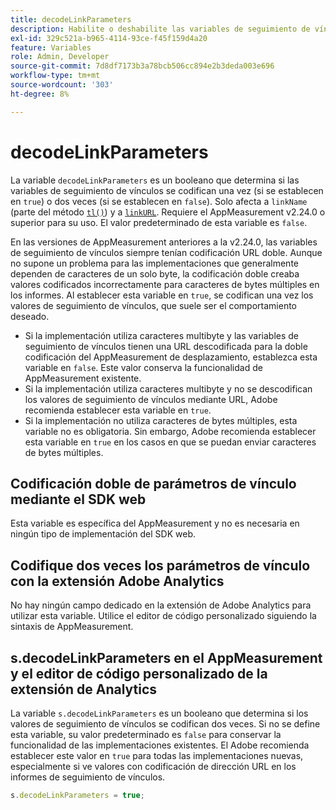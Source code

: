 ```yaml
---
title: decodeLinkParameters
description: Habilite o deshabilite las variables de seguimiento de vínculos de doble codificación de AppMeasurement.
exl-id: 329c521a-b965-4114-93ce-f45f159d4a20
feature: Variables
role: Admin, Developer
source-git-commit: 7d8df7173b3a78bcb506cc894e2b3deda003e696
workflow-type: tm+mt
source-wordcount: '303'
ht-degree: 8%

---
```


# decodeLinkParameters

La variable `decodeLinkParameters` es un booleano que determina si las variables de seguimiento de vínculos se codifican una vez (si se establecen en `true`) o dos veces (si se establecen en `false`). Solo afecta a `linkName` (parte del método [`tl()`](../functions/tl-method.md)) y a [`linkURL`](linkurl.md). Requiere el AppMeasurement v2.24.0 o superior para su uso. El valor predeterminado de esta variable es `false`.

En las versiones de AppMeasurement anteriores a la v2.24.0, las variables de seguimiento de vínculos siempre tenían codificación URL doble. Aunque no supone un problema para las implementaciones que generalmente dependen de caracteres de un solo byte, la codificación doble creaba valores codificados incorrectamente para caracteres de bytes múltiples en los informes. Al establecer esta variable en `true`, se codifican una vez los valores de seguimiento de vínculos, que suele ser el comportamiento deseado.

* Si la implementación utiliza caracteres multibyte y las variables de seguimiento de vínculos tienen una URL descodificada para la doble codificación del AppMeasurement de desplazamiento, establezca esta variable en `false`. Este valor conserva la funcionalidad de AppMeasurement existente.
* Si la implementación utiliza caracteres multibyte y no se descodifican los valores de seguimiento de vínculos mediante URL, Adobe recomienda establecer esta variable en `true`.
* Si la implementación no utiliza caracteres de bytes múltiples, esta variable no es obligatoria. Sin embargo, Adobe recomienda establecer esta variable en `true` en los casos en que se puedan enviar caracteres de bytes múltiples.

## Codificación doble de parámetros de vínculo mediante el SDK web

Esta variable es específica del AppMeasurement y no es necesaria en ningún tipo de implementación del SDK web.

## Codifique dos veces los parámetros de vínculo con la extensión Adobe Analytics

No hay ningún campo dedicado en la extensión de Adobe Analytics para utilizar esta variable. Utilice el editor de código personalizado siguiendo la sintaxis de AppMeasurement.

## s.decodeLinkParameters en el AppMeasurement y el editor de código personalizado de la extensión de Analytics

La variable `s.decodeLinkParameters` es un booleano que determina si los valores de seguimiento de vínculos se codifican dos veces. Si no se define esta variable, su valor predeterminado es `false` para conservar la funcionalidad de las implementaciones existentes. El Adobe recomienda establecer este valor en `true` para todas las implementaciones nuevas, especialmente si ve valores con codificación de dirección URL en los informes de seguimiento de vínculos.

```js
s.decodeLinkParameters = true;
```
